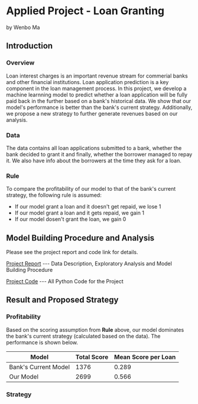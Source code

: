 # Applied Project - Loan Granting
by Wenbo Ma

## Introduction

### Overview

Loan interest charges is an important revenue stream for commerial banks and other financial institutions. Loan application prediction is a key component in the loan management process. In this project, we develop a machine learnning model to predict whether a loan application will be fully paid back in the further based on a bank's historical data. We show that our model's performance is better than the bank's current strategy. Additionally, we propose a new strategy to further generate revenues based on our analysis. 

### Data

The data contains all loan applications submitted to a bank, whether the bank decided to grant it and finally, whether the borrower managed to repay it. We also have info about the borrowers at the time they ask for a loan.

### Rule

To compare the profitability of our model to that of the bank's current strategy, the following rule is assumed:

  * If our model grant a loan and it doesn't get repaid, we lose 1
  * If our model grant a loan and it gets repaid, we gain 1
  * If our model dosen't grant the loan, we gain 0

## Model Building Procedure and Analysis

Please see the project report and code link for details.

[Project Report](https://github.com/wenbo5565/AppliedProject_GrantingLoan/blob/master/Project_Report__Loan_Granting.pdf) --- Data Description, Exploratory Analysis and Model Building Procedure

[Project Code](https://github.com/wenbo5565/AppliedProject_GrantingLoan/blob/master/GrantingLoan%20core.py) --- All Python Code for the Project

## Result and Proposed Strategy

### Profitability

Based on the scoring assumption from **Rule** above, our model dominates the bank's current strategy (calculated based on the data). The performance is shown below.

| Model | Total Score | Mean Score per Loan
| --- | --- | ---- |
| Bank's Current Model | 1376 | 0.289 |
| Our Model | 2699 | 0.566 |

### Strategy


